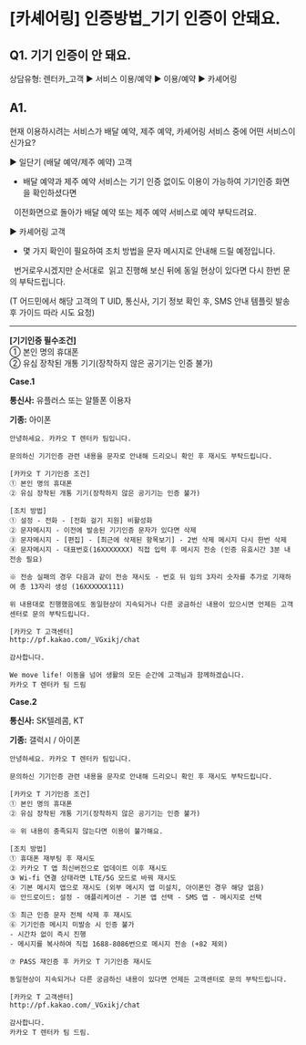 # [카셰어링] 인증방법_기기 인증이 안돼요.

**Q1. 기기 인증이 안 돼요.**
--------------------

상담유형: 렌터카\_고객 ▶ 서비스 이용/예약 ▶ 이용/예약 ▶ 카셰어링

**A1.**
-------

현재 이용하시려는 서비스가 배달 예약, 제주 예약, 카셰어링 서비스 중에 어떤 서비스이신가요?

▶️ 일단기 (배달 예약/제주 예약) 고객

- 배달 예약과 제주 예약 서비스는 기기 인증 없이도 이용이 가능하여 기기인증 화면을 확인하셨다면

  이전화면으로 돌아가 배달 예약 또는 제주 예약 서비스로 예약 부탁드려요.

▶️ 카셰어링 고객

- 몇 가지 확인이 필요하여 조치 방법을 문자 메시지로 안내해 드릴 예정입니다.

  번거로우시겠지만 순서대로  읽고 진행해 보신 뒤에 동일 현상이 있다면 다시 한번 문의 부탁드립니다.

(T 어드민에서 해당 고객의 T UID, 통신사, 기기 정보 확인 후, SMS 안내 템플릿 발송 후 가이드 따라 시도 요청)

------------------------------------

**[기기인증 필수조건]**   
① 본인 명의 휴대폰   
② 유심 장착된 개통 기기(장착하지 않은 공기기는 인증 불가)

**Case.1**

**통신사:** 유플러스 또는 알뜰폰 이용자

**기종:** 아이폰

```
안녕하세요. 카카오 T 렌터카 팀입니다.  
  
문의하신 기기인증 관련 내용을 문자로 안내해 드리오니 확인 후 재시도 부탁드립니다.  
  
[카카오 T 기기인증 조건]   
① 본인 명의 휴대폰   
② 유심 장착된 개통 기기(장착하지 않은 공기기는 인증 불가)  
  
[조치 방법]  
① 설정 - 전화 - [전화 걸기 지원] 비활성화   
② 문자메시지 - 이전에 발송된 기기인증 문자가 있다면 삭제   
③ 문자메시지 - [편집] - [최근에 삭제된 항목보기] - 2번 삭제 메시지 다시 한번 삭제   
④ 문자메시지 - 대표번호(16XXXXXXX) 직접 입력 후 메시지 전송 (인증 유효시간 3분 내 전송 필요)  
  
※ 전송 실패의 경우 다음과 같이 전송 재시도 - 번호 뒤 임의 3자리 숫자를 추가로 기재하여 총 13자리 생성 (16XXXXXX111)  
  
위 내용대로 진행했음에도 동일현상이 지속되거나 다른 궁금하신 내용이 있으시면 언제든 고객센터로 문의 부탁드립니다.  
  
[카카오 T 고객센터]   
http://pf.kakao.com/_VGxikj/chat  
  
감사합니다.  
  
We move life! 이동을 넘어 생활의 모든 순간에 고객님과 함께하겠습니다.   
카카오 T 렌터카 팀 드림
```

**Case.2**

**통신사:** SK텔레콤, KT

**기종:** 갤럭시 / 아이폰

```
안녕하세요. 카카오 T 렌터카 팀입니다.  
  
문의하신 기기인증 관련 내용을 문자로 안내해 드리오니 확인 후 재시도 부탁드립니다.  
  
[카카오 T 기기인증 조건]   
① 본인 명의 휴대폰   
② 유심 장착된 개통 기기(장착하지 않은 공기기는 인증 불가)  
  
※ 위 내용이 충족되지 않는다면 이용이 불가해요.  
  
[조치 방법]   
① 휴대폰 재부팅 후 재시도   
② 카카오 T 앱 최신버전으로 업데이트 이후 재시도   
③ Wi-fi 연결 상태라면 LTE/5G 모드로 바꿔 재시도   
④ 기본 메시지 앱으로 재시도 (외부 메시지 앱 미설치, 아이폰인 경우 해당 없음)   
※ 안드로이드: 설정 - 애플리케이션 - 기본 앱 선택 - SMS 앱 - 메시지로 선택  
  
⑤ 최근 인증 문자 전체 삭제 후 재시도   
⑥ 기기인증 메시지 미발송 시 인증 불가   
- 시간차 없이 즉시 진행   
- 메시지를 복사하여 직접 1688-8086번으로 메시지 전송 (+82 제외)  
  
⑦ PASS 재인증 후 카카오 T 기기인증 재시도  
  
동일현상이 지속되거나 다른 궁금하신 내용이 있다면 언제든 고객센터로 문의 부탁드립니다.  
  
[카카오 T 고객센터]   
http://pf.kakao.com/_VGxikj/chat  
  
감사합니다.   
카카오 T 렌터카 팀 드림.
```